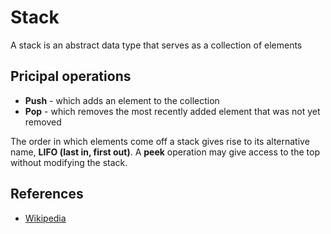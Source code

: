 # Stack

A stack is an abstract data type that serves as a collection of elements

## Pricipal operations

* __Push__ - which adds an element to the collection
* __Pop__ - which removes the most recently added element that was not yet removed

The order in which elements come off a stack gives rise to its alternative name, __LIFO (last in, first out)__. A __peek__ operation may give access to the top without modifying the stack.

## References

* [Wikipedia](https://en.wikipedia.org/wiki/Stack_(abstract_data_type))
